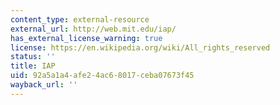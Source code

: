 ```yaml
---
content_type: external-resource
external_url: http://web.mit.edu/iap/
has_external_license_warning: true
license: https://en.wikipedia.org/wiki/All_rights_reserved
status: ''
title: IAP
uid: 92a5a1a4-afe2-4ac6-8017-ceba07673f45
wayback_url: ''
---
```

